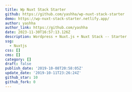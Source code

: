 ```yaml
---
title: Wp Nuxt Stack Starter
github: https://github.com/yashha/wp-nuxt-stack-starter
demo: https://wp-nuxt-stack-starter.netlify.app/
author: yashha
author_link: https://github.com/yashha
date: 2023-11-30T16:57:13.126Z
description: Wordpress + Nuxt.js + Nuxt Stack -- Starter
ssg:
  - Nuxtjs
css: []
cms: []
category: []
draft: false
publish_date: '2019-10-08T20:58:05Z'
update_date: '2019-10-11T23:26:24Z'
github_star: 10
github_fork: 0
---
```

